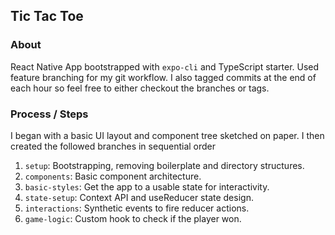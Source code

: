 ## Tic Tac Toe

### About

React Native App bootstrapped with ``expo-cli`` and TypeScript starter. Used feature
branching for my git workflow. I also tagged commits at the end of each hour so feel free to 
either checkout the branches or tags.

### Process / Steps

I began with a basic UI layout and component tree sketched on paper. I then created
the followed branches in sequential order

1. ``setup``: Bootstrapping, removing boilerplate and directory structures.
2. ``components``: Basic component architecture.
3. ``basic-styles``: Get the app to a usable state for interactivity.
4. ``state-setup``: Context API and useReducer state design.
5. ``interactions``: Synthetic events to fire reducer actions.
6. ``game-logic``: Custom hook to check if the player won.
